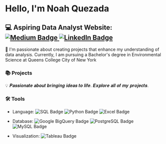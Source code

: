 # Hello, I'm Noah Quezada
:computer: Aspiring Data Analyst
**Website:**  
<a href="https://medium.com/@noahquezadaags" target="_blank">
  <img src="https://img.shields.io/badge/Medium-000000?style=for-the-badge&logo=medium&logoColor=white" 
  alt="Medium Badge"/>
</a><a href="https://www.linkedin.com/in/noah-quezada-20425231a/" target="_blank">
  <img src="https://img.shields.io/badge/LinkedIn-0A66C2?style=for-the-badge&logo=linkedin&logoColor=white" 
  alt="LinkedIn Badge"/>
</a>
---
👋 I'm passionate about creating projects that enhance my understanding of data analysis. Currently, I am pursuing a Bachelor's degree in Environmental Science at Queens College City of New York 

### 📚 Projects 
💡 𝑷𝒂𝒔𝒔𝒊𝒐𝒏𝒂𝒕𝒆 𝒂𝒃𝒐𝒖𝒕 𝒃𝒓𝒊𝒏𝒈𝒊𝒏𝒈 𝒊𝒅𝒆𝒂𝒔 𝒕𝒐 𝒍𝒊𝒇𝒆. 𝑬𝒙𝒑𝒍𝒐𝒓𝒆 𝒂𝒍𝒍 𝒐𝒇 𝒎𝒚 𝒑𝒓𝒐𝒋𝒆𝒄𝒕𝒔.

### 🛠️ Tools

- Language: <img src="https://img.shields.io/badge/SQL-316192?style=flat-square&logo=postgresql&logoColor=white" alt="SQL Badge"/> <img src="https://img.shields.io/badge/Python-3776AB?style=flat-square&logo=python&logoColor=white" alt="Python Badge"/> <img src="https://img.shields.io/badge/Excel-217346?style=flat-square&logo=microsoft-excel&logoColor=white" alt="Excel Badge"/>

- Database: <img src="https://img.shields.io/badge/Google%20BigQuery-4285F4?style=flat-square&logo=google-cloud&logoColor=white" alt="Google BigQuery Badge"/> <img src="https://img.shields.io/badge/PostgreSQL-4169E1?style=flat-square&logo=postgresql&logoColor=white" alt="PostgreSQL Badge"/> <img src="https://img.shields.io/badge/MySQL-4479A1?style=flat-square&logo=mysql&logoColor=white" alt="MySQL Badge"/>

- Visualization: <img src="https://img.shields.io/badge/Tableau-E97627?style=flat-square&logo=tableau&logoColor=white" alt="Tableau Badge"/>
